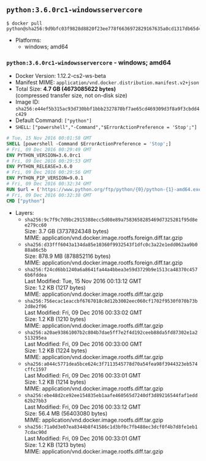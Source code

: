 ## `python:3.6.0rc1-windowsservercore`

```console
$ docker pull python@sha256:9d9bfc03f9828d8820f23ee778f6636972829167635a0cd1317db65d4fddb8f6
```

-	Platforms:
	-	windows; amd64

### `python:3.6.0rc1-windowsservercore` - windows; amd64

-	Docker Version: 1.12.2-cs2-ws-beta
-	Manifest MIME: `application/vnd.docker.distribution.manifest.v2+json`
-	Total Size: **4.7 GB (4673085622 bytes)**  
	(compressed transfer size, not on-disk size)
-	Image ID: `sha256:e44ef5b315ac93d730bbf1bbb2327870bf7ae65cd469309d3f8a9f3cbdd4c429`
-	Default Command: `["python"]`
-	`SHELL`: `["powershell","-Command","$ErrorActionPreference = 'Stop';"]`

```dockerfile
# Tue, 15 Nov 2016 00:01:58 GMT
SHELL [powershell -Command $ErrorActionPreference = 'Stop';]
# Fri, 09 Dec 2016 00:29:49 GMT
ENV PYTHON_VERSION=3.6.0rc1
# Fri, 09 Dec 2016 00:29:53 GMT
ENV PYTHON_RELEASE=3.6.0
# Fri, 09 Dec 2016 00:29:56 GMT
ENV PYTHON_PIP_VERSION=9.0.1
# Fri, 09 Dec 2016 00:32:34 GMT
RUN $url = ('https://www.python.org/ftp/python/{0}/python-{1}-amd64.exe' -f $env:PYTHON_RELEASE, $env:PYTHON_VERSION); 	Write-Host ('Downloading {0} ...' -f $url); 	(New-Object System.Net.WebClient).DownloadFile($url, 'python.exe'); 		Write-Host 'Installing ...'; 	Start-Process python.exe -Wait 		-ArgumentList @( 			'/quiet', 			'InstallAllUsers=1', 			'TargetDir=C:\Python', 			'PrependPath=1', 			'Shortcuts=0', 			'Include_doc=0', 			'Include_test=0' 		); 		$env:PATH = [Environment]::GetEnvironmentVariable('PATH', [EnvironmentVariableTarget]::Machine); 		Write-Host 'Verifying install ...'; 	Write-Host '  python --version'; python --version; 		Write-Host 'Removing ...'; 	Remove-Item python.exe -Force; 		$pipInstall = ('pip=={0}' -f $env:PYTHON_PIP_VERSION); 	Write-Host ('Installing {0} ...' -f $pipInstall); 	pip install --no-cache-dir --upgrade --force-reinstall $pipInstall; 		Write-Host 'Verifying pip install ...'; 	pip --version; 		Write-Host 'Complete.';
# Fri, 09 Dec 2016 00:32:38 GMT
CMD ["python"]
```

-	Layers:
	-	`sha256:9c7f9c7d9bc2915388ecc5d08e89a7583658285469d7325281f95d8ee279cc60`  
		Size: 3.7 GB (3737824348 bytes)  
		MIME: application/vnd.docker.image.rootfs.foreign.diff.tar.gzip
	-	`sha256:d33fff6043a134da85e10360f9932543f1dfc0c3a22e1edd062aa9b088a86c5b`  
		Size: 878.9 MB (878852116 bytes)  
		MIME: application/vnd.docker.image.rootfs.foreign.diff.tar.gzip
	-	`sha256:f24cd6bb1240a6a8641fa44a4bbea3e59d3729b9e1513ca48370c4576b6fddea`  
		Last Modified: Tue, 15 Nov 2016 00:13:12 GMT  
		Size: 1.2 KB (1217 bytes)  
		MIME: application/vnd.docker.image.rootfs.diff.tar.gzip
	-	`sha256:756ecac1eaccbf6767018c8d12b3002eec060cf1702f9530f070b73b2d8e2f96`  
		Last Modified: Fri, 09 Dec 2016 00:33:02 GMT  
		Size: 1.2 KB (1210 bytes)  
		MIME: application/vnd.docker.image.rootfs.diff.tar.gzip
	-	`sha256:a20ae93861007b2c804b7dae5ff7e2f4d192ceeb88da5fd87302e1a2513295ea`  
		Last Modified: Fri, 09 Dec 2016 00:33:00 GMT  
		Size: 1.2 KB (1224 bytes)  
		MIME: application/vnd.docker.image.rootfs.diff.tar.gzip
	-	`sha256:a044c5771dea5bce624c3f7113545778d70a54fea98f3944323eb574cffc1597`  
		Last Modified: Fri, 09 Dec 2016 00:33:01 GMT  
		Size: 1.2 KB (1214 bytes)  
		MIME: application/vnd.docker.image.rootfs.diff.tar.gzip
	-	`sha256:ebe48d2ce92ee154835eb1aafe460565d7240df3d89216544faf1edd62b27bb3`  
		Last Modified: Fri, 09 Dec 2016 00:33:12 GMT  
		Size: 56.4 MB (56403080 bytes)  
		MIME: application/vnd.docker.image.rootfs.diff.tar.gzip
	-	`sha256:71a0d3e07ea8344b8f41586c1d3bf0c7fb488ec3dcf0f4b7d8fe1eb17cdac90d`  
		Last Modified: Fri, 09 Dec 2016 00:33:01 GMT  
		Size: 1.2 KB (1213 bytes)  
		MIME: application/vnd.docker.image.rootfs.diff.tar.gzip
